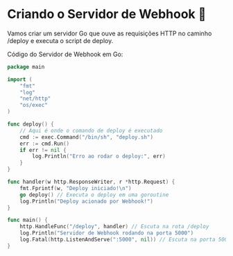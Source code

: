 # Criando o Servidor de Webhook 🚀
Vamos criar um servidor Go que ouve as requisições HTTP no caminho /deploy e executa o script de deploy.

Código do Servidor de Webhook em Go:

~~~~GO
package main

import (
    "fmt"
    "log"
    "net/http"
    "os/exec"
)

func deploy() {
    // Aqui é onde o comando de deploy é executado
    cmd := exec.Command("/bin/sh", "deploy.sh")
    err := cmd.Run()
    if err != nil {
        log.Println("Erro ao rodar o deploy:", err)
    }
}

func handler(w http.ResponseWriter, r *http.Request) {
    fmt.Fprintf(w, "Deploy iniciado!\n")
    go deploy() // Executa o deploy em uma goroutine
    log.Println("Deploy acionado por Webhook!")
}

func main() {
    http.HandleFunc("/deploy", handler) // Escuta na rota /deploy
    log.Println("Servidor de Webhook rodando na porta 5000")
    log.Fatal(http.ListenAndServe(":5000", nil)) // Escuta na porta 5000
}

~~~~

